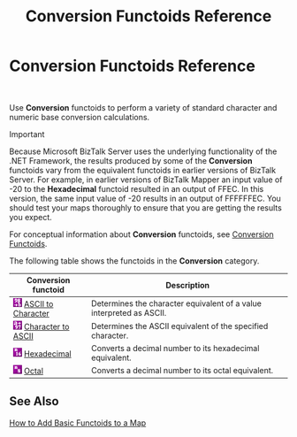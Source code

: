 ﻿---
title: Conversion Functoids Reference
TOCTitle: Conversion Functoids Reference
ms:assetid: b77f6dd9-9a0e-460c-8b17-a1d3bec7212d
ms:mtpsurl: https://msdn.microsoft.com/en-us/library/Aa578277(v=BTS.80)
ms:contentKeyID: 51530724
ms.date: 08/30/2017
mtps_version: v=BTS.80
---

# Conversion Functoids Reference

 

Use **Conversion** functoids to perform a variety of standard character and numeric base conversion calculations.


> [!IMPORTANT]
> <P>Because Microsoft BizTalk Server uses the underlying functionality of the .NET Framework, the results produced by some of the <STRONG>Conversion</STRONG> functoids vary from the equivalent functoids in earlier versions of BizTalk Server. For example, in earlier versions of BizTalk Mapper an input value of -20 to the <STRONG>Hexadecimal</STRONG> functoid resulted in an output of FFEC. In this version, the same input value of -20 results in an output of FFFFFFEC. You should test your maps thoroughly to ensure that you are getting the results you expect.</P>



For conceptual information about **Conversion** functoids, see [Conversion Functoids](https://msdn.microsoft.com/en-us/library/aa547311\(v=bts.80\)).

The following table shows the functoids in the **Conversion** category.

<table>
<thead>
<tr class="header">
<th>Conversion functoid</th>
<th>Description</th>
</tr>
</thead>
<tbody>
<tr class="odd">
<td><img src="images/Aa578043.f5666aab-3a0e-4b89-b99c-2290a736373d(BTS.80).jpeg" /> <a href="ascii-to-character-functoid.md">ASCII to Character</a></td>
<td>Determines the character equivalent of a value interpreted as ASCII.</td>
</tr>
<tr class="even">
<td><img src="images/Aa561886.39dfce53-76e8-47ed-a858-fb7b9d626dcf(BTS.80).jpeg" /> <a href="character-to-ascii-functoid.md">Character to ASCII</a></td>
<td>Determines the ASCII equivalent of the specified character.</td>
</tr>
<tr class="odd">
<td><img src="images/Aa578422.898fb4dd-8e16-480c-8ada-aabfe1f196d9(BTS.80).jpeg" /> <a href="hexadecimal-functoid.md">Hexadecimal</a></td>
<td>Converts a decimal number to its hexadecimal equivalent.</td>
</tr>
<tr class="even">
<td><img src="images/Aa547877.67ce9c32-e259-4a34-88f3-34869443b869(BTS.80).jpeg" /> <a href="octal-functoid.md">Octal</a></td>
<td>Converts a decimal number to its octal equivalent.</td>
</tr>
</tbody>
</table>


## See Also

[How to Add Basic Functoids to a Map](https://msdn.microsoft.com/en-us/library/aa560635\(v=bts.80\))

